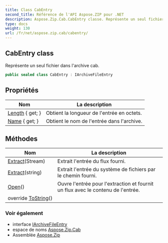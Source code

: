 ```yaml
---
title: Class CabEntry
second_title: Référence de l'API Aspose.ZIP pour .NET
description: Aspose.Zip.Cab.CabEntry classe. Représente un seul fichier dans larchive cab.
type: docs
weight: 130
url: /fr/net/aspose.zip.cab/cabentry/
---
```

## CabEntry class

Représente un seul fichier dans l'archive cab.

```csharp
public sealed class CabEntry : IArchiveFileEntry
```

## Propriétés

| Nom | La description |
| --- | --- |
| [Length](../../aspose.zip.cab/cabentry/length/) { get; } | Obtient la longueur de l'entrée en octets. |
| [Name](../../aspose.zip.cab/cabentry/name/) { get; } | Obtient le nom de l'entrée dans l'archive. |

## Méthodes

| Nom | La description |
| --- | --- |
| [Extract](../../aspose.zip.cab/cabentry/extract/#extract_1)(Stream) | Extrait l'entrée du flux fourni. |
| [Extract](../../aspose.zip.cab/cabentry/extract/#extract)(string) | Extrait l'entrée du système de fichiers par le chemin fourni. |
| [Open](../../aspose.zip.cab/cabentry/open/)() | Ouvre l'entrée pour l'extraction et fournit un flux avec le contenu de l'entrée. |
| override [ToString](../../aspose.zip.cab/cabentry/tostring/)() |  |

### Voir également

* interface [IArchiveFileEntry](../../aspose.zip/iarchivefileentry/)
* espace de noms [Aspose.Zip.Cab](../../aspose.zip.cab/)
* Assemblée [Aspose.Zip](../../)


